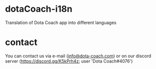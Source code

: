 # dotaCoach-i18n
Translation of Dota Coach app into different languages

# contact
You can contact us via e-mail (info@dota-coach.com) or on our discord server (https://discord.gg/K5kPrh4z; user 'Dota Coach#4076')
